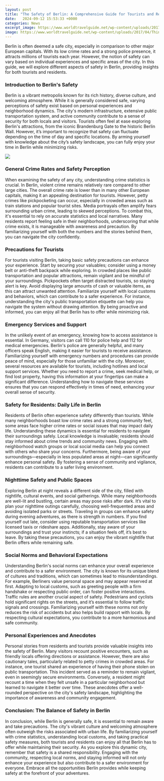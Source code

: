 ```yaml
---
layout: post
title: "The Safety of Berlin: A Comprehensive Guide for Tourists and Residents"
date:   2024-09-12 15:53:33 +0000
categories: News
excerpt_image: https://www.worldtravelguide.net/wp-content/uploads/2017/04/Think-Germany-Berlin-452534461-SeanPavonePhoto-copy.jpg
image: https://www.worldtravelguide.net/wp-content/uploads/2017/04/Think-Germany-Berlin-452534461-SeanPavonePhoto-copy.jpg
---
```


Berlin is often deemed a safe city, especially in comparison to other major European capitals. With its low crime rates and a strong police presence, it attracts millions of tourists each year. However, the notion of safety can vary based on individual experiences and specific areas of the city. In this guide, we will explore different aspects of safety in Berlin, providing insights for both tourists and residents.
### Introduction to Berlin's Safety
Berlin is a vibrant metropolis known for its rich history, diverse culture, and welcoming atmosphere. While it is generally considered safe, varying perceptions of safety exist based on personal experiences and neighborhood dynamics. The city's modern infrastructure, extensive public transportation system, and active community contribute to a sense of security for both locals and visitors. 
Tourists often feel at ease exploring Berlin's attractions, from the iconic Brandenburg Gate to the historic Berlin Wall. However, it’s important to recognize that safety can fluctuate depending on the time of day and specific locations. By arming yourself with knowledge about the city’s safety landscape, you can fully enjoy your time in Berlin while minimizing risks.

![](https://www.worldtravelguide.net/wp-content/uploads/2017/04/Think-Germany-Berlin-452534461-SeanPavonePhoto-copy.jpg)
### General Crime Rates and Safety Perception
When examining the safety of any city, understanding crime statistics is crucial. In Berlin, violent crime remains relatively rare compared to other large cities. The overall crime rate is lower than in many other European capitals, making it an appealing destination for tourists. However, petty crimes like pickpocketing can occur, especially in crowded areas such as train stations and popular tourist sites.
Media portrayals often amplify fears surrounding urban crime, leading to skewed perceptions. To combat this, it's essential to rely on accurate statistics and local narratives. Many residents report feeling safe in their neighborhoods, underscoring that while crime exists, it is manageable with awareness and precaution. By familiarizing yourself with both the numbers and the stories behind them, you can navigate the city confidently.
### Precautions for Tourists
For tourists visiting Berlin, taking basic safety precautions can enhance your experience. Start by securing your valuables; consider using a money belt or anti-theft backpack while exploring. In crowded places like public transportation and popular attractions, remain vigilant and be mindful of your surroundings. Pickpockets often target distracted tourists, so staying alert is key.
Avoid displaying large amounts of cash or valuable items, as this can attract unwanted attention. Familiarize yourself with local customs and behaviors, which can contribute to a safer experience. For instance, understanding the city's public transportation etiquette can help you navigate the system without drawing attention. By being proactive and informed, you can enjoy all that Berlin has to offer while minimizing risk.
### Emergency Services and Support
In the unlikely event of an emergency, knowing how to access assistance is essential. In Germany, visitors can call 110 for police help and 112 for medical emergencies. Berlin's police are generally helpful, and many officers speak English, making it easier for tourists to receive assistance. Familiarizing yourself with emergency numbers and procedures can provide peace of mind, especially for those unfamiliar with the city.
Moreover, several resources are available for tourists, including hotlines and local support services. Whether you need to report a crime, seek medical help, or find lost property, having this information at your fingertips can make a significant difference. Understanding how to navigate these services ensures that you can respond effectively in times of need, enhancing your overall sense of security.
### Safety for Residents: Daily Life in Berlin
Residents of Berlin often experience safety differently than tourists. While many neighborhoods boast low crime rates and a strong community feel, some areas face higher crime rates or social issues that may impact daily life. Understanding these dynamics is essential for residents to navigate their surroundings safely.
Local knowledge is invaluable; residents should stay informed about crime trends and community news. Engaging with neighborhood watch groups or local social media can help you connect with others who share your concerns. Furthermore, being aware of your surroundings—especially in less populated areas at night—can significantly enhance personal safety. By fostering a sense of community and vigilance, residents can contribute to a safer living environment.
### Nighttime Safety and Public Spaces
Exploring Berlin at night reveals a different side of the city, filled with nightlife, cultural events, and social gatherings. While many neighborhoods are well-lit and bustling, certain areas may pose risks after dark. It’s vital to plan your nighttime outings carefully, choosing well-frequented areas and avoiding isolated parks or streets.
Traveling in groups can enhance safety during evening adventures, as there is strength in numbers. If you find yourself out late, consider using reputable transportation services like licensed taxis or rideshare apps. Additionally, stay aware of your surroundings and trust your instincts; if a situation feels off, it’s best to leave. By taking these precautions, you can enjoy the vibrant nightlife that Berlin offers while remaining safe.
### Social Norms and Behavioral Expectations
Understanding Berlin's social norms can enhance your overall experience and contribute to a safer environment. The city is known for its unique blend of cultures and traditions, which can sometimes lead to misunderstandings. For example, Berliners value personal space and may appear reserved at first. Adapting to local customs, such as greeting people with a firm handshake or respecting public order, can foster positive interactions.
Traffic rules are another crucial aspect of safety. Pedestrians and cyclists hold significant rights on the streets, and it’s essential to follow traffic signals and crossings. Familiarizing yourself with these norms not only reduces the risk of accidents but also helps build rapport with locals. By respecting cultural expectations, you contribute to a more harmonious and safe community.
### Personal Experiences and Anecdotes
Personal stories from residents and tourists provide valuable insights into the safety of Berlin. Many visitors recount positive encounters, such as friendly locals offering directions or assistance. However, there are also cautionary tales, particularly related to petty crimes in crowded areas.
For instance, one tourist shared an experience of having their phone stolen on public transportation. This incident served as a reminder to remain vigilant, even in seemingly secure environments. Conversely, a resident might recount a time when they felt unsafe in a particular neighborhood but learned to navigate it better over time. These anecdotes offer a well-rounded perspective on the city's safety landscape, highlighting the importance of awareness and community engagement.
### Conclusion: The Balance of Safety in Berlin
In conclusion, while Berlin is generally safe, it is essential to remain aware and take precautions. The city's vibrant culture and welcoming atmosphere often outweigh the risks associated with urban life. By familiarizing yourself with crime statistics, understanding local customs, and taking practical safety measures, both tourists and residents can enjoy all that Berlin has to offer while maintaining their security.
As you explore this dynamic city, remember that safety is a shared responsibility. Engaging with the community, respecting local norms, and staying informed will not only enhance your experience but also contribute to a safer environment for everyone. Embrace all the opportunities Berlin provides while keeping safety at the forefront of your adventures.